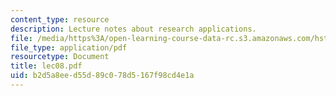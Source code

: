```yaml
---
content_type: resource
description: Lecture notes about research applications.
file: /media/https%3A/open-learning-course-data-rc.s3.amazonaws.com/hst-410j-projects-in-microscale-engineering-for-the-life-sciences-spring-2007/b2d5a8eed55d89c078d5167f98cd4e1a_lec08.pdf
file_type: application/pdf
resourcetype: Document
title: lec08.pdf
uid: b2d5a8ee-d55d-89c0-78d5-167f98cd4e1a
---
```


